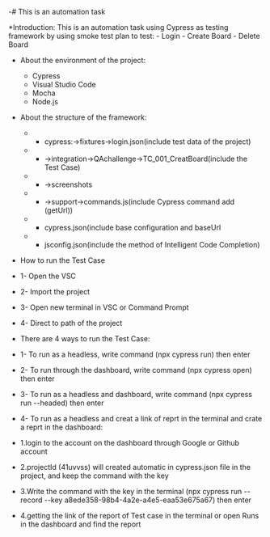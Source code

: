 -# This is an automation task 

 *Introduction:
   This is an automation task using Cypress as testing framework by using smoke test plan to test:
     - Login
     - Create Board
     - Delete Board
      
 * About the environment of the project:
    - Cypress
    - Visual Studio Code  
    - Mocha
    - Node.js

 * About the structure of the framework:
    * - cypress:->fixtures->login.json(include test data of the project)
     * - ->integration->QAchallenge->TC_001_CreatBoard(include the Test Case)
     * -  ->screenshots
     * - ->support->commands.js(include Cypress command add (getUrl))
    * -   cypress.json(include base configuration and baseUrl
    * -   jsconfig.json(include the method of Intelligent Code Completion)
            
 * How to run the Test Case
 
* 1- Open the VSC
* 2- Import the project
* 3- Open new terminal in VSC or Command Prompt
* 4- Direct to path of the project
* There are 4 ways to run the Test Case:
* 1- To run as a headless, write command (npx cypress run) then enter
* 2- To run through the dashboard, write command (npx cypress open) then enter
* 3- To run as a headless and dashboard, write command (npx cypress run --headed) then enter
* 4- To run as a headless and creat a link of reprt in the terminal and crate a reprt in the dashboard:
* 1.login to the account on the dashboard through Google or Github account
* 2.projectId (41uvvss) will created automatic in cypress.json file in the project, and keep the command with the key
* 3.Write the command with the key in the terminal (npx cypress run --record --key a8ede358-98b4-4a2e-a4e5-eaa53e675a67) then enter 

* 4.getting the link of the report of Test case in the terminal or open Runs in the dashboard and find the report
     
     
